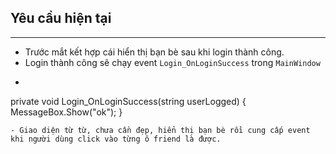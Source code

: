 ## Yêu cầu hiện tại
-------------------

- Trước mắt kết hợp cái hiển thị bạn bè sau khi login thành công.
- Login thành công sẽ chạy event `Login_OnLoginSuccess` trong `MainWindow`
- ```c#
private void Login_OnLoginSuccess(string userLogged)
{
  MessageBox.Show("ok");
}
```
- Giao diện từ từ, chưa cần đẹp, hiển thị bạn bè rồi cung cấp event khi người dùng click vào từng ô friend là được.
